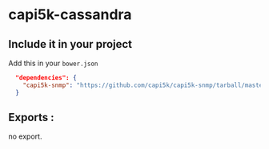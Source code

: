 capi5k-cassandra
================

## Include it in your project

Add this in your ```bower.json```

```json
  "dependencies": {
    "capi5k-snmp": "https://github.com/capi5k/capi5k-snmp/tarball/master" 
  }
```

## Exports : 

no export.



